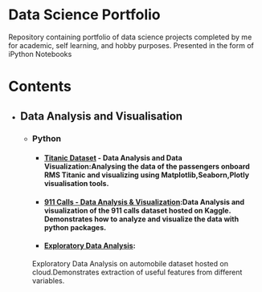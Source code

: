# Data Science Portfolio
 Repository containing portfolio of data science projects completed by me for academic, self learning, and hobby purposes. Presented in the form of iPython Notebooks

# Contents

* ## Data Analysis and Visualisation
  * ### Python
    * #### [Titanic Dataset](https://github.com/suryagokul/Data-Science-Portfolio/blob/master/Data%20Analysis%20and%20Visualization/Project%201/Titanic_Data%20Analysis.ipynb) - Data Analysis and Data Visualization:Analysing the data of the passengers onboard RMS Titanic and visualizing using Matplotlib,Seaborn,Plotly visualisation tools.
    * #### [911 Calls - Data Analysis & Visualization](https://github.com/suryagokul/Data-Science-Portfolio/blob/master/Data%20Analysis%20and%20Visualization/Project%202/911%20Calls%20Data%20Capstone%20Project%20.ipynb):Data Analysis and visualization of the 911 calls dataset hosted on Kaggle. Demonstrates how to analyze and visualize the data with python packages.
    * #### [Exploratory Data Analysis](https://github.com/suryagokul/Data-Science-Portfolio/blob/master/Data%20Analysis%20and%20Visualization/Project%203/Exploratory-Data-Analysis.ipynb):
    Exploratory Data Analysis on automobile dataset hosted on cloud.Demonstrates extraction of useful features from different variables. 
